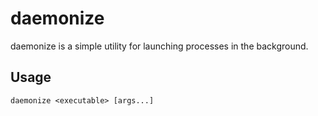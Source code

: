 # daemonize

daemonize is a simple utility for launching processes in the background.

## Usage

    daemonize <executable> [args...]
